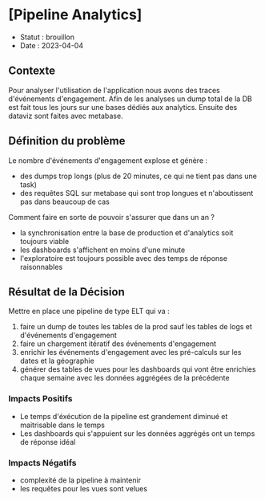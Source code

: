 # [Pipeline Analytics]

* Statut : brouillon
* Date : 2023-04-04

## Contexte

Pour analyser l'utilisation de l'application nous avons des traces d'événements d'engagement.
Afin de les analyses un dump total de la DB est fait tous les jours sur une bases dédiés aux analytics.
Ensuite des dataviz sont faites avec metabase.

## Définition du problème
Le nombre d'événements d'engagement explose et génère :
- des dumps trop longs (plus de 20 minutes, ce qui ne tient pas dans une task)
- des requêtes SQL sur metabase qui sont trop longues et n'aboutissent pas dans beaucoup de cas

Comment faire en sorte de pouvoir s'assurer que dans un an ?
- la synchronisation entre la base de production et d'analytics soit toujours viable
- les dashboards s'affichent en moins d'une minute
- l'exploratoire est toujours possible avec des temps de réponse raisonnables

## Résultat de la Décision

Mettre en place une pipeline de type ELT qui va :
1. faire un dump de toutes les tables de la prod sauf les tables de logs et d'événements d'engagement
2. faire un chargement itératif des événements d'engagement
3. enrichir les événements d'engagement avec les pré-calculs sur les dates et la géographie
4. générer des tables de vues pour les dashboards qui vont être enrichies chaque semaine avec les données aggrégées de la précédente


### Impacts Positifs
- Le temps d'éxécution de la pipeline est grandement diminué et maitrisable dans le temps
- Les dashboards qui s'appuient sur les données aggrégés ont un temps de réponse idéal

### Impacts Négatifs
- complexité de la pipeline à maintenir
- les requêtes pour les vues sont velues

